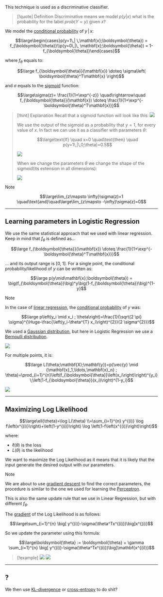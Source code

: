 This technique is used as a discriminative classifier.

> [!quote] Definition
> Discriminative means we model $p(y|x)$ what is the probability for the label $prob(Y=y)$ given $x$?


We model the [conditional probability](../Probability%202/Conditional%20Probability.md) of $y\, | \,x$:

$$\large\begin{cases}p(y=1\,| \,\mathbf{x};\boldsymbol{\theta}) = f_{\boldsymbol{\theta}}\\p(y=0\,|\, \mathbf{x};\boldsymbol{\theta}) = 1- f_{\boldsymbol{\theta}}\end{cases}$$

where $f_\theta$ equals to:

$$\large f_{\boldsymbol{\theta}}(\mathbf{x}) \doteq \sigma\left(  \boldsymbol{\theta}^T\mathbf{x} \right)$$

and $\sigma$ equals to the [sigmoid](Sigmoid.md) function:

$$\large\sigma(z)= \frac{1}{1+\exp^{-z}} \quad\rightarrow\quad f_{\boldsymbol{\theta}}(\mathbf{x}) \doteq \frac{1}{1+\exp^{-\boldsymbol{\theta}^T\mathbf{x}}}$$

> [!hint] Explanation
> Recall that a sigmoid function will look like this:
> ![](../z_images/Pasted%20image%2020230606145350.png)
> 
> We use the output of the sigmoid as a probability that $y=1$, for every value of $x$.
> In fact we can use it as a classifier with parameters $\theta$:
> 
> $$\large\text{If} \quad x=0 \quad\text{then} \quad p(y=1\,|\,0;\theta)=0.5$$
> 
> ![](../z_images/Pasted%20image%2020230607093521.png)
> 
>When we change the parameters $\theta$ we change the shape of the sigmoid(its extension in all dimensions):
> 
> ![](../z_images/Pasted%20image%2020230606204042.png)

> [!note]
> 
> $$\large\lim_{z\mapsto \infty}\sigma(z)=1 \quad\text{and}\quad\large\lim_{z\mapsto -\infty}\sigma(z)=0$$
> 

---

## Learning parameters in Logistic Regression

We use the same statistical approach that we used with linear regression.
Keep in mind that $f_\theta$ is defined as...

$$\large f_{\boldsymbol{\theta}}(\mathbf{x}) \doteq \frac{1}{1+\exp^{-\boldsymbol{\theta}^T\mathbf{x}}}$$

... and its output range is [0, 1].
For a single point, the conditional probability/likelihood of $y$ can be written as:

$$\large p(y\mid\mathbf{x};\boldsymbol{\theta}) = \big(f_{\boldsymbol{\theta}}\big)^y\big(1-f_{\boldsymbol{\theta}}\big)^{1-y}$$

> [!note]
> 
> In the case of [linear regression](Linear%20Regression.md), the [conditional probability](../Probability%202/Conditional%20Probability.md) of $y$ was:
> 
> $$\large p\left(y_i \mid x_i ; \theta\right)=\frac{1}{\sqrt{2 \pi} \sigma}^{\Huge-\frac{\left(y_i-\theta^{T} x_i\right)^{2}}{2 \sigma^{2}}}$$
> 
> We used a [Gaussian distribution](Gaussian%20distribution.md), but here in Logistic Regression we use a [Bernoulli distribution](../Probability/Bernoulli%20distribution.md).

![](../z_images/Pasted%20image%2020230610213536.png)

For multiple points, it is:

$$\large L(\theta;\mathbf{X};\mathbf{y})=p(\vec{y} \mid {\mathbf{x}_1,\ldots,\mathbf{x}_n} ; \theta)=\prod_{i=1}^{n}\left(f_{\boldsymbol{\theta}}\left(x_i\right)\right)^{y_i} \;\left(1-f_{\boldsymbol{\theta}}(x_i)\right)^{1-y_i}$$

![](../z_images/Pasted%20image%2020230610213720.png)

---

## Maximizing Log Likelihood

$$\large\ell(\theta)=\log L(\theta) \\=\sum_{i=1}^{n} y^{(i)} \log f\left(x^{(i)}\right)+\left(1-y^{(i)}\right) \log \left(1-f\left(x^{(i)}\right)\right)$$

where:
- $\ell(\theta)$ is the loss
- $L(\theta)$ is the likelihood


We want to maximize the Log Likelihood as it means that it is likely that the input generate the desired output with our parameters.

> [!note]
> We are about to use [gradient descent](Gradient%20Descent.md) to find the correct parameters, the procedure is similar to the one we used for learning the [Perceptron](Perceptron.md).
> 
> This is also the same update rule that we use in Linear Regression, but with different $f_\theta$.


The [gradient](Gradient.md) of the Log Likelihood is as follows:

$$\large\sum_{i=1}^{n} \big[ y^{(i)}-\sigma(\theta^Tx^{(i)})\big]x^{(i)}$$

So we update the parameter using this formula:

$$\large\boldsymbol{\theta} := \boldsymbol{\theta} + \gamma  \sum_{i=1}^{n} \big[ y^{(i)}-\sigma(\theta^Tx^{(i)})\big]\mathbf{x^{(i)}}$$

> [!example]
> ![](../z_images/Pasted%20image%2020230611124258.png)
> ![](../z_images/Pasted%20image%2020230611124306.png)

---

## ?

We then use [KL-divergence](Kullback-Leibler%20divergence.md) or [cross-entropy](Cross-entropy.md) to do shit?
